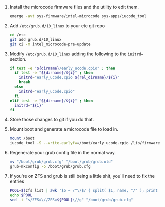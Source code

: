 1. Install the microcode firmware files and the utility to edit them.

    ```bash
    emerge -avt sys-firmware/intel-microcode sys-apps/iucode_tool
    ```
2. Add `/etc/grub.d/10_linux` to your etc git repo
    
    ```bash
    cd /etc
    git add grub.d/10_linux
    git ci -m intel_microcode-pre-update
    ```

3. Modify `/etc/grub.d/10_linux` adding the following to the `initrd=` section.

    ```bash
    if test -e "${dirname}/early_ucode.cpio" ; then
      if test -e "${dirname}/${i}" ; then
        initrd="early_ucode.cpio ${rel_dirname}/${i}"
        break
      else
        initrd="early_ucode.cpio"
      fi
    elif test -e "${dirname}/${i}" ; then
      initrd="${i}"
    fi
    ```
4. Store those changes to git if you do that.
5. Mount boot and generate a microcode file to load in.

    ```bash
    mount /boot
    iucode_tool -S --write-earlyfw=/boot/early_ucode.cpio /lib/firmware/intel-ucode/*
    ```
6. Regenerate your grub config file in the normal way.

    ```bash
    mv "/boot/grub/grub.cfg" "/boot/grub/grub.old"
    grub-mkconfig -o /boot/grub/grub.cfg
    ```
7. If you're on ZFS and grub is still being a little shit, you'll need to fix the entries

    ```bash
    POOL=$(zfs list | awk '$5 ~ /^\/$/ { split( $1, name, "/" ); print name[1] }')
    echo $POOL
    sed -i "s/ZFS=\//ZFS=${POOL}\//g" "/boot/grub/grub.cfg"
    ```
